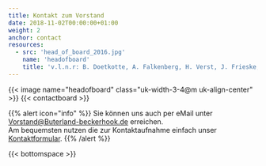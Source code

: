 ```yaml
---
title: Kontakt zum Vorstand
date: 2018-11-02T00:00:00+01:00
weight: 2
anchor: contact
resources:
  - src: 'head_of_board_2016.jpg'
    name: 'headofboard'
    title: 'v.l.n.r: B. Doetkotte, A. Falkenberg, H. Verst, J. Frieske, G. Lübbers'
---
```


{{< image name="headofboard" class="uk-width-3-4@m uk-align-center" >}}
{{< contactboard >}}

{{% alert icon="info" %}}
Sie können uns auch per eMail unter 
[Vorstand@Buterland-beckerhook.de](mailto:Vorstand@Buterland-beckerhook.de) erreichen.    
Am bequemsten nutzen die zur Kontaktaufnahme einfach unser [Kontaktformular](/kontakt).
{{% /alert %}}

{{< bottomspace >}}